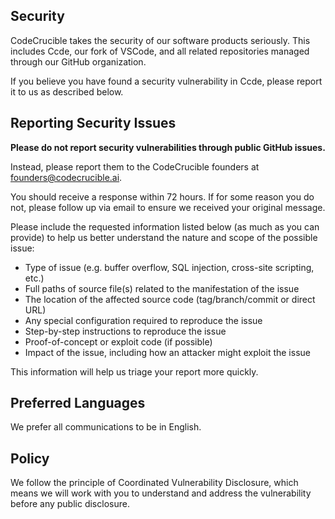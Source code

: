 <!-- BEGIN CODECRUCIBLE SECURITY.MD V0.0.9 BLOCK -->

## Security

CodeCrucible takes the security of our software products seriously. This includes Ccde, our fork of VSCode, and all related repositories managed through our GitHub organization.

If you believe you have found a security vulnerability in Ccde, please report it to us as described below.

## Reporting Security Issues

**Please do not report security vulnerabilities through public GitHub issues.**

Instead, please report them to the CodeCrucible founders at [founders@codecrucible.ai](mailto:founders@codecrucible.ai).

You should receive a response within 72 hours. If for some reason you do not, please follow up via email to ensure we received your original message.

Please include the requested information listed below (as much as you can provide) to help us better understand the nature and scope of the possible issue:

  * Type of issue (e.g. buffer overflow, SQL injection, cross-site scripting, etc.)
  * Full paths of source file(s) related to the manifestation of the issue
  * The location of the affected source code (tag/branch/commit or direct URL)
  * Any special configuration required to reproduce the issue
  * Step-by-step instructions to reproduce the issue
  * Proof-of-concept or exploit code (if possible)
  * Impact of the issue, including how an attacker might exploit the issue

This information will help us triage your report more quickly.

## Preferred Languages

We prefer all communications to be in English.

## Policy

We follow the principle of Coordinated Vulnerability Disclosure, which means we will work with you to understand and address the vulnerability before any public disclosure.

<!-- END CODECRUCIBLE SECURITY.MD BLOCK -->